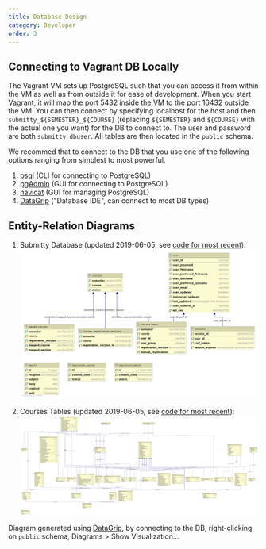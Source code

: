 ```yaml
---
title: Database Design
category: Developer
order: 3
---
```


## Connecting to Vagrant DB Locally

   The Vagrant VM sets up PostgreSQL such that you can access it from
   within the VM as well as from outside it for ease of development. When
   you start Vagrant, it will map the port 5432 inside the VM to the port
   16432 outside the VM. You can then connect by specifying localhost for
   the host and then `submitty_${SEMESTER}_${COURSE}` (replacing
   `${SEMESTER}` and `${COURSE}` with the actual one you want) for the DB
   to connect to. The user and password are both `submitty_dbuser`. All tables are then
   located in the `public` schema.

   We recommed that to connect to the DB that you use one of the following
   options ranging from simplest to most powerful.

   1. [psql](http://postgresguide.com/utilities/psql.html) (CLI for connecting to PostgreSQL)
   2. [pgAdmin](https://www.pgadmin.org/) (GUI for connecting to PostgreSQL) 
   3. [navicat](https://www.navicat.com/en/products/navicat-for-postgresql) (GUI for managing PostgreSQL)
   4. [DataGrip](https://www.jetbrains.com/datagrip/) ("Database IDE", can connect to most DB types)

## Entity-Relation Diagrams

   1. Submitty Database (updated 2019-06-05, see [code for most recent](https://github.com/Submitty/Submitty/blob/master/migration/migrator/data/submitty_db.sql)):
      ![Database Entity Graph](/images/database_entity_graph.png)

   2. Courses Tables (updated 2019-06-05, see [code for most recent](https://github.com/Submitty/Submitty/blob/master/migration/migrator/data/course_tables.sql)):
      ![Database Entity Graph](/images/database_course_entity_graph.png)

   Diagram generated using [DataGrip](https://www.jetbrains.com/datagrip/), by
   connecting to the DB, right-clicking on `public` schema,
   Diagrams > Show Visualization...
